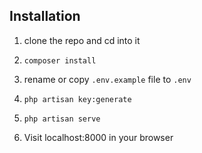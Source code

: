## Installation

1. clone the repo and cd into it
1. `composer install`
1. rename or copy `.env.example` file to `.env`

1. `php artisan key:generate`

1. `php artisan serve`

1. Visit localhost:8000 in your browser
